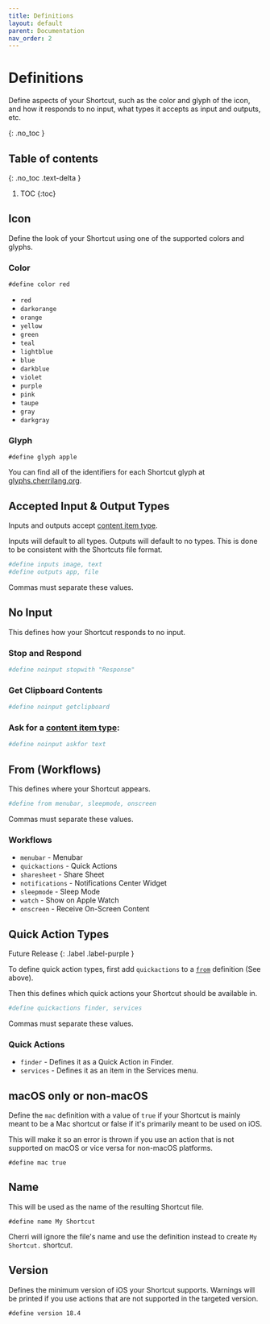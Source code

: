 ```yaml
---
title: Definitions
layout: default
parent: Documentation
nav_order: 2
---
```


# Definitions

Define aspects of your Shortcut, such as the color and glyph of the icon, and how it responds
to no input, what types it accepts as input and outputs, etc.

{: .no_toc }

## Table of contents
{: .no_toc .text-delta }

1. TOC
{:toc}

## Icon

Define the look of your Shortcut using one of the supported colors and glyphs.

### Color

```javascript
#define color red
```

- <span class="color" style="background-color: #ef6065"></span> `red`
- <span class="color" style="background-color: #fd7f60"></span> `darkorange`
- <span class="color" style="background-color: #f39e44"></span> `orange`
- <span class="color" style="background-color: #e7c21c"></span> `yellow`
- <span class="color" style="background-color: #3ac054"></span> `green`
- <span class="color" style="background-color: #00C8A8"></span> `teal`
- <span class="color" style="background-color: #00c2d6"></span> `lightblue`
- <span class="color" style="background-color: #00abef"></span> `blue`
- <span class="color" style="background-color: #3e5db8"></span> `darkblue`
- <span class="color" style="background-color: #7f51b5"></span> `violet`
- <span class="color" style="background-color: #ac6bd7"></span> `purple`
- <span class="color" style="background-color: #e978c6"></span> `pink`
- <span class="color" style="background-color: #9b8e89"></span> `taupe`
- <span class="color" style="background-color: #929e93"></span> `gray`
- <span class="color" style="background-color: #85909a"></span> `darkgray`

### Glyph

```
#define glyph apple
```

You can find all of the identifiers for each Shortcut glyph at [glyphs.cherrilang.org](https://glyphs.cherrilang.org/).

## Accepted Input & Output Types

Inputs and outputs accept [content item type](/language/types.html#content-item-types).

Inputs will default to all types. Outputs will default to no types. This is done to be consistent with the Shortcuts
file format.

```ruby
#define inputs image, text
#define outputs app, file
```

Commas must separate these values.

## No Input

This defines how your Shortcut responds to no input.

### Stop and Respond

```ruby
#define noinput stopwith "Response"
```

### Get Clipboard Contents

```ruby
#define noinput getclipboard
```

### Ask for a [content item type](/language/types.html#content-item-types):

```ruby
#define noinput askfor text
```

## From (Workflows)

This defines where your Shortcut appears.

```ruby
#define from menubar, sleepmode, onscreen
```

Commas must separate these values.

### Workflows

- `menubar` - Menubar
- `quickactions` - Quick Actions
- `sharesheet` - Share Sheet
- `notifications` - Notifications Center Widget
- `sleepmode` - Sleep Mode
- `watch` - Show on Apple Watch
- `onscreen` - Receive On-Screen Content

## Quick Action Types

Future Release
{: .label .label-purple }

To define quick action types, first add `quickactions` to a [`from`](#from-workflows) definition (See above).

Then this defines which quick actions your Shortcut should be available in.

```ruby
#define quickactions finder, services
```

Commas must separate these values.

### Quick Actions

- `finder` - Defines it as a Quick Action in Finder.
- `services` - Defines it as an item in the Services menu.

## macOS only or non-macOS

Define the `mac` definition with a value of `true` if your Shortcut is mainly meant to be a Mac shortcut or false if it's primarily meant to be used on iOS.

This will make it so an error is thrown if you use an action that is not supported on macOS or vice versa for non-macOS platforms.

```
#define mac true
```

## Name

This will be used as the name of the resulting Shortcut file. 

```
#define name My Shortcut
```

Cherri will ignore the file's name and use the definition instead to create `My Shortcut.` shortcut.

## Version

Defines the minimum version of iOS your Shortcut supports. Warnings will be printed if you use actions that are not supported in the targeted version.

```
#define version 18.4
```
